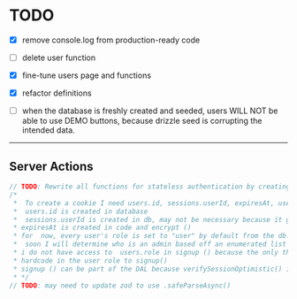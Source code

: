 # TODO

- [x] remove console.log from production-ready code
- [ ] delete user function
- [x] fine-tune users page and functions
- [x] refactor definitions
- [ ] when the database is freshly created and seeded, users WILL NOT be able to use DEMO buttons, because drizzle seed is corrupting the intended data.  


----
## Server Actions

```ts
// TODO: Rewrite all functions for stateless authentication by creating cookies on the server.
/*
 *  To create a cookie I need users.id, sessions.userId, expiresAt, users.role
 *  users.id is created in database
 *  sessions.userId is created in db, may not be necessary because it gives the same info as users.id
 * expiresAt is created in code and encrypt ()
 * for  now, every user's role is set to "user" by default from the db.
 *  soon I will determine who is an admin based off an enumerated list of email addresses.
 * i do not have access to  users.role in signup () because the only thing that gets returned is users.id, so i will
 * hardcode in the user role to signup()
 * signup () can be part of the DAL because verifySessionOptimistic() is impossible without database sessions
 * */
// TODO: may need to update zod to use .safeParseAsync()
```
